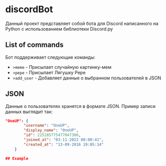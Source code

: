 # discordBot
Данный проект представляет собой бота для Discord написанного на Python c использованием библиотеки Discord.py

## List of commands
Бот поддерживает следующие команды:

- `>meme` - Присылает случайную картинку-мем
- `>pepe` - Присылает Лягушку Pepe
- `>add_user` - Добавляет данные о выбранном пользователей в JSON

## JSON 

Данные о пользователях хранятся в формате JSON. Пример записи данных выглядит так:

```json
"OneUP": {
        "username": "OneUP",
        "display_name": "OneUP",
        "id": 225285775477047306,
        "joined_at": "03-11-2022 00:00:41",
        "created_at": "13-09-2016 19:05:14"
    }

## Example
